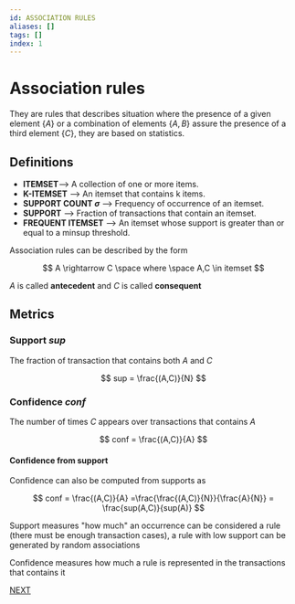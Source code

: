 ```yaml
---
id: ASSOCIATION RULES
aliases: []
tags: []
index: 1
---
```


# Association rules

They are rules that describes situation where the presence of a given element $\{A\}$ or a combination of elements $\{A,B\}$ assure the presence of a third element $\{C\}$, they are based on statistics.

## Definitions

- **ITEMSET**--> A collection of one or more items.
- **K-ITEMSET** --> An itemset that contains k items.
- **SUPPORT COUNT $\sigma$** --> Frequency of occurrence of an itemset.
- **SUPPORT** --> Fraction of transactions that contain an itemset.
- **FREQUENT ITEMSET** --> An itemset whose support is greater than or equal to a minsup threshold.

Association rules can be described by the form

$$
A \rightarrow C \space where \space A,C \in itemset
$$

$A$ is called **antecedent** and $C$ is called **consequent**

## Metrics

### Support  $sup$

The fraction of transaction that contains both $A$ and $C$

$$
sup = \frac{(A,C)}{N}
$$

### Confidence $conf$

The number of times $C$ appears over transactions that contains $A$

$$
conf = \frac{(A,C)}{A}
$$

#### Confidence from support

Confidence can also be computed from supports as

$$
conf = \frac{(A,C)}{A} =\frac{\frac{(A,C)}{N}}{\frac{A}{N}} = \frac{sup(A,C)}{sup(A)}
$$


Support measures "how much" an occurrence can be considered a rule (there must be enough transaction cases), a rule with low support can be generated by random associations

Confidence measures how much a rule is represented in the transactions that contains it

 [NEXT](pages/datamining/association_rules/association_rules_mining.md)
